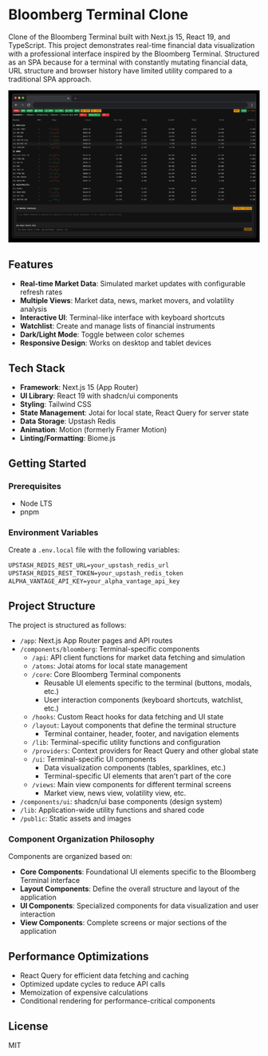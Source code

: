 # Bloomberg Terminal Clone

Clone of the Bloomberg Terminal built with Next.js 15, React 19, and TypeScript. This project demonstrates real-time financial data visualization with a professional interface inspired by the Bloomberg Terminal. Structured as an SPA because for a terminal with constantly mutating financial data, URL structure and browser history have limited utility compared to a traditional SPA approach.

![Preview](README.png)

## Features

- **Real-time Market Data**: Simulated market updates with configurable refresh rates
- **Multiple Views**: Market data, news, market movers, and volatility analysis
- **Interactive UI**: Terminal-like interface with keyboard shortcuts
- **Watchlist**: Create and manage lists of financial instruments
- **Dark/Light Mode**: Toggle between color schemes
- **Responsive Design**: Works on desktop and tablet devices

## Tech Stack

- **Framework**: Next.js 15 (App Router)
- **UI Library**: React 19 with shadcn/ui components
- **Styling**: Tailwind CSS
- **State Management**: Jotai for local state, React Query for server state
- **Data Storage**: Upstash Redis
- **Animation**: Motion (formerly Framer Motion)
- **Linting/Formatting**: Biome.js

## Getting Started

### Prerequisites

- Node LTS
- pnpm

### Environment Variables

Create a `.env.local` file with the following variables:

```
UPSTASH_REDIS_REST_URL=your_upstash_redis_url
UPSTASH_REDIS_REST_TOKEN=your_upstash_redis_token
ALPHA_VANTAGE_API_KEY=your_alpha_vantage_api_key
```

## Project Structure

The project is structured as follows:

- `/app`: Next.js App Router pages and API routes
- `/components/bloomberg`: Terminal-specific components
  - `/api`: API client functions for market data fetching and simulation
  - `/atoms`: Jotai atoms for local state management
  - `/core`: Core Bloomberg Terminal components
    - Reusable UI elements specific to the terminal (buttons, modals, etc.)
    - User interaction components (keyboard shortcuts, watchlist, etc.)
  - `/hooks`: Custom React hooks for data fetching and UI state
  - `/layout`: Layout components that define the terminal structure
    - Terminal container, header, footer, and navigation elements
  - `/lib`: Terminal-specific utility functions and configuration
  - `/providers`: Context providers for React Query and other global state
  - `/ui`: Terminal-specific UI components
    - Data visualization components (tables, sparklines, etc.)
    - Terminal-specific UI elements that aren't part of the core
  - `/views`: Main view components for different terminal screens
    - Market view, news view, volatility view, etc.
- `/components/ui`: shadcn/ui base components (design system)
- `/lib`: Application-wide utility functions and shared code
- `/public`: Static assets and images

### Component Organization Philosophy

Components are organized based on:

- **Core Components**: Foundational UI elements specific to the Bloomberg Terminal interface
- **Layout Components**: Define the overall structure and layout of the application
- **UI Components**: Specialized components for data visualization and user interaction
- **View Components**: Complete screens or major sections of the application

## Performance Optimizations

- React Query for efficient data fetching and caching
- Optimized update cycles to reduce API calls
- Memoization of expensive calculations
- Conditional rendering for performance-critical components

## License

MIT
